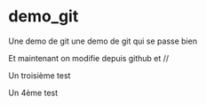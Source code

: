demo_git
========

Une demo de git une demo de git qui se passe bien

Et maintenant on modifie depuis github et //

Un troisième test

Un 4ème test
